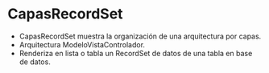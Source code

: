 # CapasRecordSet

- CapasRecordSet muestra la organización de una arquitectura por capas.
- Arquitectura ModeloVistaControlador.
- Renderiza en lista o tabla un RecordSet de datos de una tabla en base de datos.


